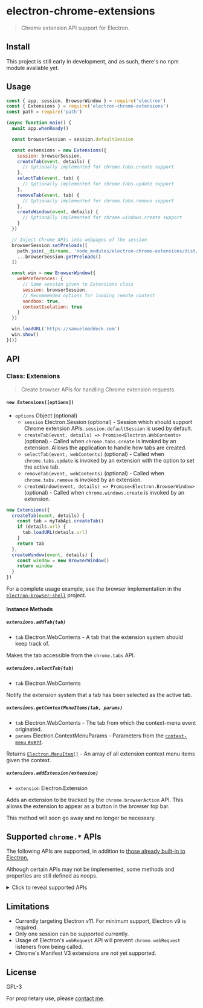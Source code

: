 # electron-chrome-extensions

> Chrome extension API support for Electron.

## Install

This project is still early in development, and as such, there's no npm module available yet.

## Usage

```js
const { app, session, BrowserWindow } = require('electron')
const { Extensions } = require('electron-chrome-extensions')
const path = require('path')

(async function main() {
  await app.whenReady()

  const browserSession = session.defaultSession

  const extensions = new Extensions({
    session: browserSession,
    createTab(event, details) {
      // Optionally implemented for chrome.tabs.create support
    },
    selectTab(event, tab) {
      // Optionally implemented for chrome.tabs.update support
    },
    removeTab(event, tab) {
      // Optionally implemented for chrome.tabs.remove support
    },
    createWindow(event, details) {
      // Optionally implemented for chrome.windows.create support
    }
  })

  // Inject Chrome APIs into webpages of the session
  browserSession.setPreloads([
    path.join(__dirname, 'node_modules/electron-chrome-extensions/dist/preload.js'),
    ...browserSession.getPreloads()
  ])

  const win = new BrowserWindow({
    webPreferences: {
      // Same session given to Extensions class
      session: browserSession,
      // Recommended options for loading remote content
      sandbox: true,
      contextIsolation: true
    }
  })

  win.loadURL('https://samuelmaddock.com')
  win.show()
}())
```

## API

### Class: Extensions

> Create browser APIs for handling Chrome extension requests.

#### `new Extensions([options])`

* `options` Object (optional)
  * `session` Electron.Session (optional) - Session which should support
    Chrome extension APIs. `session.defaultSession` is used by default.
  * `createTab(event, details) => Promise<Electron.WebContents>` (optional) -
    Called when `chrome.tabs.create` is invoked by an extension. Allows the
    application to handle how tabs are created.
  * `selectTab(event, webContents)` (optional) - Called when
    `chrome.tabs.update` is invoked by an extension with the option to set the
    active tab.
  * `removeTab(event, webContents)` (optional) - Called when
    `chrome.tabs.remove` is invoked by an extension.
  * `createWindow(event, details) => Promise<Electron.BrowserWindow>`
    (optional) - Called when `chrome.windows.create` is invoked by an extension.

```ts
new Extensions({
  createTab(event, details) {
    const tab = myTabApi.createTab()
    if (details.url) {
      tab.loadURL(details.url)
    }
    return tab
  },
  createWindow(event, details) {
    const window = new BrowserWindow()
    return window
  }
})
```

For a complete usage example, see the browser implementation in the
[`electron-browser-shell`](https://github.com/samuelmaddock/electron-browser-shell/blob/master/packages/shell/browser/main.js)
project.

#### Instance Methods

##### `extensions.addTab(tab)`

- `tab` Electron.WebContents - A tab that the extension system should keep
  track of.

Makes the tab accessible from the `chrome.tabs` API.

##### `extensions.selectTab(tab)`

- `tab` Electron.WebContents

Notify the extension system that a tab has been selected as the active tab.

##### `extensions.getContextMenuItems(tab, params)`

- `tab` Electron.WebContents - The tab from which the context-menu event originated.
- `params` Electron.ContextMenuParams - Parameters from the [`context-menu` event](https://www.electronjs.org/docs/api/web-contents#event-context-menu).

Returns [`Electron.MenuItem[]`](https://www.electronjs.org/docs/api/menu-item#class-menuitem) -
An array of all extension context menu items given the context.

##### `extensions.addExtension(extension)`

- `extension` Electron.Extension

Adds an extension to be tracked by the `chrome.browserAction` API. This allows
the extension to appear as a button in the browser top bar.

This method will soon go away and no longer be necessary.

## Supported `chrome.*` APIs

The following APIs are supported, in addition to [those already built-in to Electron.](https://www.electronjs.org/docs/api/extensions)

Although certain APIs may not be implemented, some methods and properties are still defined as noops.

<details>
<summary>Click to reveal supported APIs</summary>

### [`chrome.browserAction`](https://developer.chrome.com/extensions/browserAction)

- [x] chrome.browserAction.setTitle
- [ ] chrome.browserAction.getTitle
- [x] chrome.browserAction.setIcon
- [x] chrome.browserAction.setPopup
- [ ] chrome.browserAction.getPopup
- [x] chrome.browserAction.setBadgeText
- [ ] chrome.browserAction.getBadgeText
- [x] chrome.browserAction.setBadgeBackgroundColor
- [ ] chrome.browserAction.getBadgeBackgroundColor
- [ ] chrome.browserAction.enable
- [ ] chrome.browserAction.disable
- [ ] chrome.browserAction.onClicked

### [`chrome.contextMenus`](https://developer.chrome.com/extensions/contextMenus)

- [x] chrome.contextMenus.create
- [ ] chrome.contextMenus.update
- [x] chrome.contextMenus.remove
- [x] chrome.contextMenus.removeAll
- [x] chrome.contextMenus.onClicked

### [`chrome.runtime`](https://developer.chrome.com/extensions/runtime)

- [x] chrome.runtime.connect
- [x] chrome.runtime.getBackgroundPage
- [x] chrome.runtime.getManifest
- [x] chrome.runtime.getURL
- [x] chrome.runtime.id
- [x] chrome.runtime.lastError
- [x] chrome.runtime.onConnect
- [x] chrome.runtime.onInstalled
- [x] chrome.runtime.onMessage
- [x] chrome.runtime.onStartup
- [x] chrome.runtime.onSuspend
- [x] chrome.runtime.onSuspendCanceled
- [x] chrome.runtime.openOptionsPage
- [x] chrome.runtime.sendMessage

### [`chrome.tabs`](https://developer.chrome.com/extensions/tabs)

- [x] chrome.tabs.get
- [x] chrome.tabs.getCurrent
- [x] chrome.tabs.connect
- [x] chrome.tabs.sendMessage
- [x] chrome.tabs.create
- [ ] chrome.tabs.duplicate
- [x] chrome.tabs.query
- [ ] chrome.tabs.highlight
- [x] chrome.tabs.update
- [ ] chrome.tabs.move
- [x] chrome.tabs.reload
- [x] chrome.tabs.remove
- [ ] chrome.tabs.detectLanguage
- [ ] chrome.tabs.captureVisibleTab
- [x] chrome.tabs.executeScript
- [x] chrome.tabs.insertCSS
- [x] chrome.tabs.setZoom
- [x] chrome.tabs.getZoom
- [x] chrome.tabs.setZoomSettings
- [x] chrome.tabs.getZoomSettings
- [ ] chrome.tabs.discard
- [x] chrome.tabs.goForward
- [x] chrome.tabs.goBack
- [x] chrome.tabs.onCreated
- [x] chrome.tabs.onUpdated
- [ ] chrome.tabs.onMoved
- [x] chrome.tabs.onActivated
- [ ] chrome.tabs.onHighlighted
- [ ] chrome.tabs.onDetached
- [ ] chrome.tabs.onAttached
- [x] chrome.tabs.onRemoved
- [ ] chrome.tabs.onReplaced
- [x] chrome.tabs.onZoomChange

### [`chrome.webNavigation`](https://developer.chrome.com/extensions/webNavigation)

- [ ] chrome.webNavigation.getFrame
- [ ] chrome.webNavigation.getAllFrames
- [ ] chrome.webNavigation.onBeforeNavigate
- [x] chrome.webNavigation.onCommitted
- [ ] chrome.webNavigation.onDOMContentLoaded
- [ ] chrome.webNavigation.onCompleted
- [ ] chrome.webNavigation.onErrorOccurred
- [x] chrome.webNavigation.onCreateNavigationTarget
- [ ] chrome.webNavigation.onReferenceFragmentUpdated
- [ ] chrome.webNavigation.onTabReplaced
- [x] chrome.webNavigation.onHistoryStateUpdated

### [`chrome.windows`](https://developer.chrome.com/extensions/windows)

- [x] chrome.windows.get
- [ ] chrome.windows.getCurrent
- [ ] chrome.windows.getLastFocused
- [ ] chrome.windows.getAll
- [x] chrome.windows.create
- [x] chrome.windows.update
- [x] chrome.windows.remove
- [ ] chrome.windows.onCreated
- [ ] chrome.windows.onRemoved
- [ ] chrome.windows.onFocusChanged
- [ ] chrome.windows.onBoundsChanged
</details>

## Limitations

- Currently targeting Electron v11. For minimum support, Electron v9 is required.
- Only one session can be supported currently.
- Usage of Electron's `webRequest` API will prevent `chrome.webRequest` listeners from being called.
- Chrome's Manifest V3 extensions are not yet supported.

## License

GPL-3

For proprietary use, please [contact me](mailto:sam@samuelmaddock.com?subject=electron-chrome-extensions%20license).
